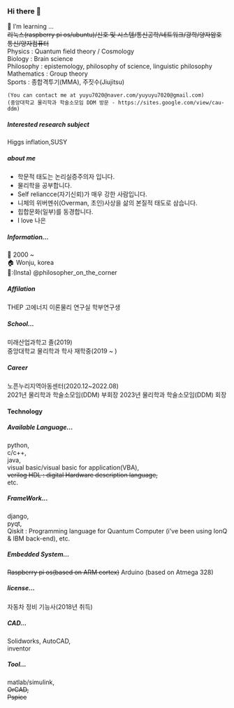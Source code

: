 ### Hi there 👋
 🌱 I’m learning ...   
  ~~리눅스(raspberry pi os/ubuntu)/신호 및 시스템/통신공학/네트워크/광학/양자암호통신/양자컴퓨터~~  
  Physics : Quantum field theory / Cosmology     
  Biology : Brain science  
  Philosophy : epistemology, philosophy of science, linguistic philosophy   
  Mathematics : Group theory  
  Sports : 종합격투기(MMA), 주짓수(Jiujitsu)
    
    (You can contact me at yuyu7020@naver.com/yuyuyu7020@gmail.com)
    (중앙대학교 물리학과 학술소모임 DDM 방문 - https://sites.google.com/view/cau-ddm)
    
##### Interested research subject
Higgs inflation,SUSY

##### about me
- 학문적 태도는 논리실증주의자 입니다.  
- 물리학을 공부합니다.  
- Self reliancce(자기신뢰)가 매우 강한 사람입니다.  
- 니체의 위버멘쉬(Overman, 초인)사상을 삶의 본질적 태도로 삼습니다. 
- 힙합문화(일부)를 동경합니다.
- I love 나은

##### Information...
  🎂 2000 ~  
  🏠 Wonju, korea  
  📱:(Insta) @philosopher_on_the_corner    
  
##### Affilation
  THEP 고에너지 이론물리 연구실 학부연구생    
  
##### School...
  미래산업과학고 졸(2019)   
  중앙대학교 물리학과 학사 재학중(2019 ~ )  
  
##### Career 
  노픈누리지역아동센터(2020.12~2022.08)  
  2021년 물리학과 학술소모임(DDM) 부회장
  2023년 물리학과 학술소모임(DDM) 회장  


#### Technology
##### Available Language...
  python,   
  c/c++,  
  java,   
  visual basic/visual basic for application(VBA),  
  ~~verilog HDL : digital Hardware description language,~~    
  etc.  

##### FrameWork...
  django,   
  pyqt,   
  Qiskit : Programming language for Quantum Computer (i've been using IonQ & IBM back-end), 
  etc.  

##### Embedded System...
  ~~Raspberry pi os(based on ARM cortex)~~
  Arduino (based on Atmega 328) 

##### license...
  자동차 정비 기능사(2018년 취득)

##### CAD...
  Solidworks, 
  AutoCAD,  
  inventor  

##### Tool...
  matlab/simulink,  
  ~~OrCAD,  
  Pspice~~  
